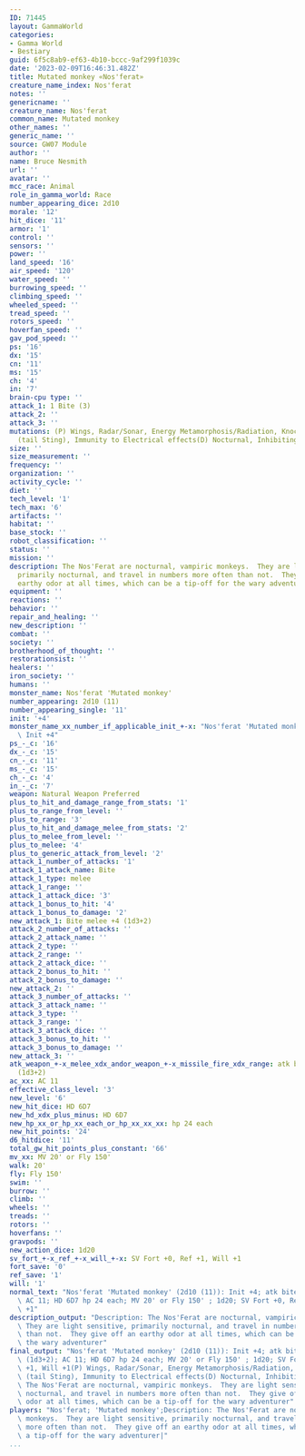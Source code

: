 ```yaml
---
ID: 71445
layout: GammaWorld
categories:
- Gamma World
- Bestiary
guid: 6f5c8ab9-ef63-4b10-bccc-9af299f1039c
date: '2023-02-09T16:46:31.482Z'
title: Mutated monkey «Nos'ferat»
creature_name_index: Nos'ferat
notes: ''
genericname: ''
creature_name: Nos'ferat
common_name: Mutated monkey
other_names: ''
generic_name: ''
source: GW07 Module
author: ''
name: Bruce Nesmith
url: ''
avatar: ''
mcc_race: Animal
role_in_gamma_world: Race
number_appearing_dice: 2d10
morale: '12'
hit_dice: '11'
armor: '1'
control: ''
sensors: ''
power: ''
land_speed: '16'
air_speed: '120'
water_speed: ''
burrowing_speed: ''
climbing_speed: ''
wheeled_speed: ''
tread_speed: ''
rotors_speed: ''
hoverfan_speed: ''
gav_pod_speed: ''
ps: '16'
dx: '15'
cn: '11'
ms: '15'
ch: '4'
in: '7'
brain-cpu type: ''
attack_1: 1 Bite (3)
attack_2: ''
attack_3: ''
mutations: (P) Wings, Radar/Sonar, Energy Metamorphosis/Radiation, Knockout Poison
  (tail Sting), Immunity to Electrical effects(D) Nocturnal, Inhibiting field
size: ''
size_measurement: ''
frequency: ''
organization: ''
activity_cycle: ''
diet: ''
tech_level: '1'
tech_max: '6'
artifacts: ''
habitat: ''
base_stock: ''
robot_classification: ''
status: ''
mission: ''
description: The Nos'Ferat are nocturnal, vampiric monkeys.  They are light sensitive,
  primarily nocturnal, and travel in numbers more often than not.  They give off an
  earthy odor at all times, which can be a tip-off for the wary adventurer
equipment: ''
reactions: ''
behavior: ''
repair_and_healing: ''
new_description: ''
combat: ''
society: ''
brotherhood_of_thought: ''
restorationsist: ''
healers: ''
iron_society: ''
humans: ''
monster_name: Nos'ferat 'Mutated monkey'
number_appearing: 2d10 (11)
number_appearing_single: '11'
init: '+4'
monster_name_xx_number_if_applicable_init_+-x: "Nos'ferat 'Mutated monkey' (2d10 (11)):\
  \ Init +4"
ps_-_c: '16'
dx_-_c: '15'
cn_-_c: '11'
ms_-_c: '15'
ch_-_c: '4'
in_-_c: '7'
weapon: Natural Weapon Preferred
plus_to_hit_and_damage_range_from_stats: '1'
plus_to_range_from_level: ''
plus_to_range: '3'
plus_to_hit_and_damage_melee_from_stats: '2'
plus_to_melee_from_level: ''
plus_to_melee: '4'
plus_to_generic_attack_from_level: '2'
attack_1_number_of_attacks: '1'
attack_1_attack_name: Bite
attack_1_type: melee
attack_1_range: ''
attack_1_attack_dice: '3'
attack_1_bonus_to_hit: '4'
attack_1_bonus_to_damage: '2'
new_attack_1: Bite melee +4 (1d3+2)
attack_2_number_of_attacks: ''
attack_2_attack_name: ''
attack_2_type: ''
attack_2_range: ''
attack_2_attack_dice: ''
attack_2_bonus_to_hit: ''
attack_2_bonus_to_damage: ''
new_attack_2: ''
attack_3_number_of_attacks: ''
attack_3_attack_name: ''
attack_3_type: ''
attack_3_range: ''
attack_3_attack_dice: ''
attack_3_bonus_to_hit: ''
attack_3_bonus_to_damage: ''
new_attack_3: ''
atk_weapon_+-x_melee_xdx_andor_weapon_+-x_missile_fire_xdx_range: atk bite melee +4
  (1d3+2)
ac_xx: AC 11
effective_class_level: '3'
new_level: '6'
new_hit_dice: HD 6D7
new_hd_xdx_plus_minus: HD 6D7
new_hp_xx_or_hp_xx_each_or_hp_xx_xx_xx: hp 24 each
new_hit_points: '24'
d6_hitdice: '11'
total_gw_hit_points_plus_constant: '66'
mv_xx: MV 20' or Fly 150'
walk: 20'
fly: Fly 150'
swim: ''
burrow: ''
climb: ''
wheels: ''
treads: ''
rotors: ''
hoverfans: ''
gravpods: ''
new_action_dice: 1d20
sv_fort_+-x_ref_+-x_will_+-x: SV Fort +0, Ref +1, Will +1
fort_save: '0'
ref_save: '1'
will: '1'
normal_text: "Nos'ferat 'Mutated monkey' (2d10 (11)): Init +4; atk bite melee +4 (1d3+2);\
  \ AC 11; HD 6D7 hp 24 each; MV 20' or Fly 150' ; 1d20; SV Fort +0, Ref +1, Will\
  \ +1"
description_output: "Description: The Nos'Ferat are nocturnal, vampiric monkeys. \
  \ They are light sensitive, primarily nocturnal, and travel in numbers more often\
  \ than not.  They give off an earthy odor at all times, which can be a tip-off for\
  \ the wary adventurer"
final_output: "Nos'ferat 'Mutated monkey' (2d10 (11)): Init +4; atk bite melee +4\
  \ (1d3+2); AC 11; HD 6D7 hp 24 each; MV 20' or Fly 150' ; 1d20; SV Fort +0, Ref\
  \ +1, Will +1(P) Wings, Radar/Sonar, Energy Metamorphosis/Radiation, Knockout Poison\
  \ (tail Sting), Immunity to Electrical effects(D) Nocturnal, Inhibiting fieldDescription:\
  \ The Nos'Ferat are nocturnal, vampiric monkeys.  They are light sensitive, primarily\
  \ nocturnal, and travel in numbers more often than not.  They give off an earthy\
  \ odor at all times, which can be a tip-off for the wary adventurer"
players: "Nos'ferat; 'Mutated monkey';Description: The Nos'Ferat are nocturnal, vampiric\
  \ monkeys.  They are light sensitive, primarily nocturnal, and travel in numbers\
  \ more often than not.  They give off an earthy odor at all times, which can be\
  \ a tip-off for the wary adventurer|"
...
```

